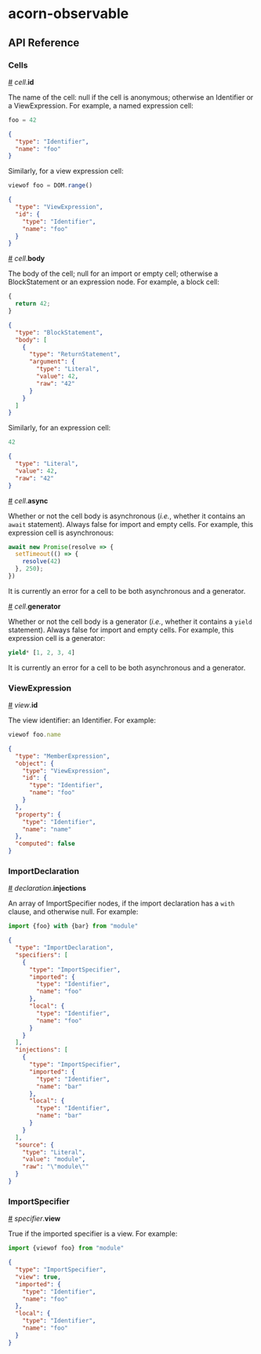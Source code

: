 # acorn-observable

## API Reference

### Cells

<a href="#cell_id" name="cell_id">#</a> <i>cell</i>.<b>id</b>

The name of the cell: null if the cell is anonymous; otherwise an Identifier or a ViewExpression. For example, a named expression cell:

```js
foo = 42
```

```json
{
  "type": "Identifier",
  "name": "foo"
}
```

Similarly, for a view expression cell:

```js
viewof foo = DOM.range()
```

```json
{
  "type": "ViewExpression",
  "id": {
    "type": "Identifier",
    "name": "foo"
  }
}
```

<a href="#cell_body" name="cell_body">#</a> <i>cell</i>.<b>body</b>

The body of the cell; null for an import or empty cell; otherwise a BlockStatement or an expression node. For example, a block cell:

```js
{
  return 42;
}
```

```json
{
  "type": "BlockStatement",
  "body": [
    {
      "type": "ReturnStatement",
      "argument": {
        "type": "Literal",
        "value": 42,
        "raw": "42"
      }
    }
  ]
}
```

Similarly, for an expression cell:

```js
42
```

```json
{
  "type": "Literal",
  "value": 42,
  "raw": "42"
}
```

<a href="#cell_async" name="cell_async">#</a> <i>cell</i>.<b>async</b>

Whether or not the cell body is asynchronous (*i.e.*, whether it contains an `await` statement). Always false for import and empty cells. For example, this expression cell is asynchronous:

```js
await new Promise(resolve => {
  setTimeout(() => {
    resolve(42)
  }, 250);
})
```

It is currently an error for a cell to be both asynchronous and a generator.

<a href="#cell_generator" name="cell_generator">#</a> <i>cell</i>.<b>generator</b>

Whether or not the cell body is a generator (*i.e.*, whether it contains a `yield` statement). Always false for import and empty cells. For example, this expression cell is a generator:

```js
yield* [1, 2, 3, 4]
```

It is currently an error for a cell to be both asynchronous and a generator.

### ViewExpression

<a href="#view_id" name="view_id">#</a> <i>view</i>.<b>id</b>

The view identifier: an Identifier. For example:

```js
viewof foo.name
```

```json
{
  "type": "MemberExpression",
  "object": {
    "type": "ViewExpression",
    "id": {
      "type": "Identifier",
      "name": "foo"
    }
  },
  "property": {
    "type": "Identifier",
    "name": "name"
  },
  "computed": false
}
```

### ImportDeclaration

<a href="#declaration_injections" name="declaration_injections">#</a> <i>declaration</i>.<b>injections</b>

An array of ImportSpecifier nodes, if the import declaration has a `with` clause, and otherwise null. For example:

```js
import {foo} with {bar} from "module"
```

```json
{
  "type": "ImportDeclaration",
  "specifiers": [
    {
      "type": "ImportSpecifier",
      "imported": {
        "type": "Identifier",
        "name": "foo"
      },
      "local": {
        "type": "Identifier",
        "name": "foo"
      }
    }
  ],
  "injections": [
    {
      "type": "ImportSpecifier",
      "imported": {
        "type": "Identifier",
        "name": "bar"
      },
      "local": {
        "type": "Identifier",
        "name": "bar"
      }
    }
  ],
  "source": {
    "type": "Literal",
    "value": "module",
    "raw": "\"module\""
  }
}
```

### ImportSpecifier

<a href="specifier_view" name="specifier_view">#</a> <i>specifier</i>.<b>view</b>

True if the imported specifier is a view. For example:

```js
import {viewof foo} from "module"
```

```json
{
  "type": "ImportSpecifier",
  "view": true,
  "imported": {
    "type": "Identifier",
    "name": "foo"
  },
  "local": {
    "type": "Identifier",
    "name": "foo"
  }
}
```

